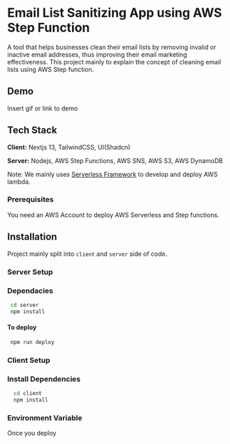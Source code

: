 # Email List Sanitizing App using AWS Step Function

A tool that helps businesses clean their email lists by removing invalid or inactive email addresses, thus improving their email marketing effectiveness. This project mainly to explain the concept of cleaning email lists using AWS Step function.

## Demo

Insert gif or link to demo

## Tech Stack

**Client:** Nextjs 13, TailwindCSS, UI(Shadcn)

**Server:** Nodejs, AWS Step Functions, AWS SNS, AWS S3, AWS DynamoDB

Note: We mainly uses [Serverless Framework](https://www.serverless.com/) to develop and deploy AWS lambda.

### Prerequisites

You need an AWS Account to deploy AWS Serverless and Step functions.

## Installation

Project mainly split into `client` and `server` side of code.

### Server Setup

### Dependacies

```bash
 cd server
 npm install
```

#### To deploy

```bash
 npm run deploy
```

### Client Setup

### Install Dependencies

```bash
  cd client
  npm install
```

### Environment Variable

Once you deploy
